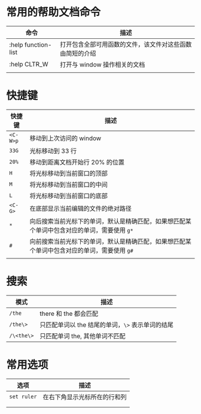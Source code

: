 # 常用的帮助文档命令

| 命令                | 描述                                                     |
| ------------------- | -------------------------------------------------------- |
| :help function-list | 打开包含全部可用函数的文件，该文件对这些函数由简短的介绍 |
| :help CLTR_W        | 打开与 window 操作相关的文档                             |
|                     |                                                          |

# 快捷键

| 快捷键   | 描述                                                         |
| -------- | ------------------------------------------------------------ |
| `<C-W>p` | 移动到上次访问的 window                                      |
| `33G`    | 光标移动到 33 行                                             |
| `20%`    | 移动到距离文档开始行 20% 的位置                              |
| `H`      | 将光标移动到当前窗口的顶部                                   |
| `M`      | 将光标移动到当前窗口的中间                                   |
| `L`      | 将光标移动到当前窗口的底部                                   |
| `<C-G>`  | 在底部显示当前编辑的文件的绝对路径                           |
| `*`      | 向后搜索当前光标下的单词，默认是精确匹配，如果想匹配某个单词中包含对应的单词，需要使用 `g*` |
| `#`      | 向前搜索当前光标下的单词，默认是精确匹配，如果想匹配某个单词中包含对应的单词，需要使用 `g#` |
|          |                                                              |

# 搜索

| 模式       | 描述                                             |
| ---------- | ------------------------------------------------ |
| `/the`     | there 和 the 都会匹配                            |
| `/the\>`   | 只匹配单词以 the 结尾的单词，`\>` 表示单词的结尾 |
| `/\<the\>` | 只匹配单词 the, 其他单词不匹配                   |



# 常用选项

| 选项        | 描述                         |
| ----------- | ---------------------------- |
| `set ruler` | 在右下角显示光标所在的行和列 |
|             |                              |
|             |                              |

